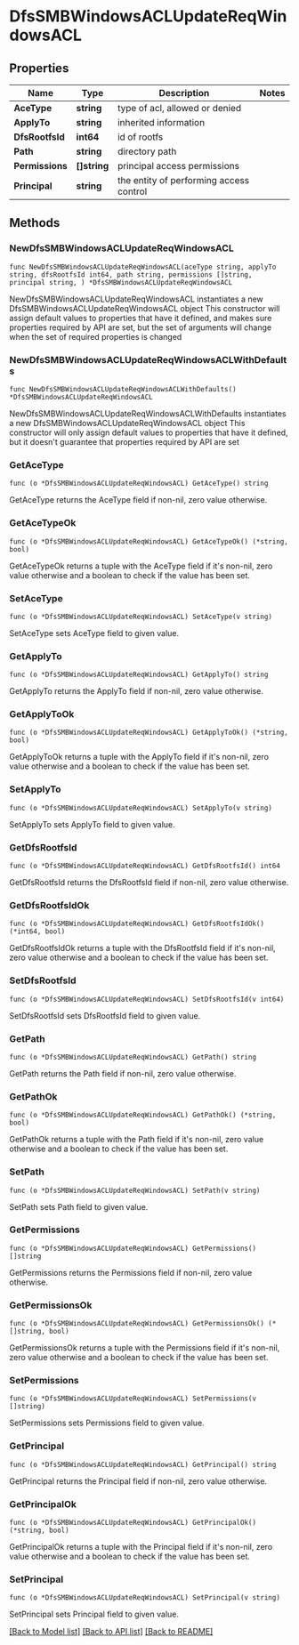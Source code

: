 # DfsSMBWindowsACLUpdateReqWindowsACL

## Properties

Name | Type | Description | Notes
------------ | ------------- | ------------- | -------------
**AceType** | **string** | type of acl, allowed or denied | 
**ApplyTo** | **string** | inherited information | 
**DfsRootfsId** | **int64** | id of rootfs | 
**Path** | **string** | directory path | 
**Permissions** | **[]string** | principal access permissions | 
**Principal** | **string** | the entity of performing access control | 

## Methods

### NewDfsSMBWindowsACLUpdateReqWindowsACL

`func NewDfsSMBWindowsACLUpdateReqWindowsACL(aceType string, applyTo string, dfsRootfsId int64, path string, permissions []string, principal string, ) *DfsSMBWindowsACLUpdateReqWindowsACL`

NewDfsSMBWindowsACLUpdateReqWindowsACL instantiates a new DfsSMBWindowsACLUpdateReqWindowsACL object
This constructor will assign default values to properties that have it defined,
and makes sure properties required by API are set, but the set of arguments
will change when the set of required properties is changed

### NewDfsSMBWindowsACLUpdateReqWindowsACLWithDefaults

`func NewDfsSMBWindowsACLUpdateReqWindowsACLWithDefaults() *DfsSMBWindowsACLUpdateReqWindowsACL`

NewDfsSMBWindowsACLUpdateReqWindowsACLWithDefaults instantiates a new DfsSMBWindowsACLUpdateReqWindowsACL object
This constructor will only assign default values to properties that have it defined,
but it doesn't guarantee that properties required by API are set

### GetAceType

`func (o *DfsSMBWindowsACLUpdateReqWindowsACL) GetAceType() string`

GetAceType returns the AceType field if non-nil, zero value otherwise.

### GetAceTypeOk

`func (o *DfsSMBWindowsACLUpdateReqWindowsACL) GetAceTypeOk() (*string, bool)`

GetAceTypeOk returns a tuple with the AceType field if it's non-nil, zero value otherwise
and a boolean to check if the value has been set.

### SetAceType

`func (o *DfsSMBWindowsACLUpdateReqWindowsACL) SetAceType(v string)`

SetAceType sets AceType field to given value.


### GetApplyTo

`func (o *DfsSMBWindowsACLUpdateReqWindowsACL) GetApplyTo() string`

GetApplyTo returns the ApplyTo field if non-nil, zero value otherwise.

### GetApplyToOk

`func (o *DfsSMBWindowsACLUpdateReqWindowsACL) GetApplyToOk() (*string, bool)`

GetApplyToOk returns a tuple with the ApplyTo field if it's non-nil, zero value otherwise
and a boolean to check if the value has been set.

### SetApplyTo

`func (o *DfsSMBWindowsACLUpdateReqWindowsACL) SetApplyTo(v string)`

SetApplyTo sets ApplyTo field to given value.


### GetDfsRootfsId

`func (o *DfsSMBWindowsACLUpdateReqWindowsACL) GetDfsRootfsId() int64`

GetDfsRootfsId returns the DfsRootfsId field if non-nil, zero value otherwise.

### GetDfsRootfsIdOk

`func (o *DfsSMBWindowsACLUpdateReqWindowsACL) GetDfsRootfsIdOk() (*int64, bool)`

GetDfsRootfsIdOk returns a tuple with the DfsRootfsId field if it's non-nil, zero value otherwise
and a boolean to check if the value has been set.

### SetDfsRootfsId

`func (o *DfsSMBWindowsACLUpdateReqWindowsACL) SetDfsRootfsId(v int64)`

SetDfsRootfsId sets DfsRootfsId field to given value.


### GetPath

`func (o *DfsSMBWindowsACLUpdateReqWindowsACL) GetPath() string`

GetPath returns the Path field if non-nil, zero value otherwise.

### GetPathOk

`func (o *DfsSMBWindowsACLUpdateReqWindowsACL) GetPathOk() (*string, bool)`

GetPathOk returns a tuple with the Path field if it's non-nil, zero value otherwise
and a boolean to check if the value has been set.

### SetPath

`func (o *DfsSMBWindowsACLUpdateReqWindowsACL) SetPath(v string)`

SetPath sets Path field to given value.


### GetPermissions

`func (o *DfsSMBWindowsACLUpdateReqWindowsACL) GetPermissions() []string`

GetPermissions returns the Permissions field if non-nil, zero value otherwise.

### GetPermissionsOk

`func (o *DfsSMBWindowsACLUpdateReqWindowsACL) GetPermissionsOk() (*[]string, bool)`

GetPermissionsOk returns a tuple with the Permissions field if it's non-nil, zero value otherwise
and a boolean to check if the value has been set.

### SetPermissions

`func (o *DfsSMBWindowsACLUpdateReqWindowsACL) SetPermissions(v []string)`

SetPermissions sets Permissions field to given value.


### GetPrincipal

`func (o *DfsSMBWindowsACLUpdateReqWindowsACL) GetPrincipal() string`

GetPrincipal returns the Principal field if non-nil, zero value otherwise.

### GetPrincipalOk

`func (o *DfsSMBWindowsACLUpdateReqWindowsACL) GetPrincipalOk() (*string, bool)`

GetPrincipalOk returns a tuple with the Principal field if it's non-nil, zero value otherwise
and a boolean to check if the value has been set.

### SetPrincipal

`func (o *DfsSMBWindowsACLUpdateReqWindowsACL) SetPrincipal(v string)`

SetPrincipal sets Principal field to given value.



[[Back to Model list]](../README.md#documentation-for-models) [[Back to API list]](../README.md#documentation-for-api-endpoints) [[Back to README]](../README.md)


